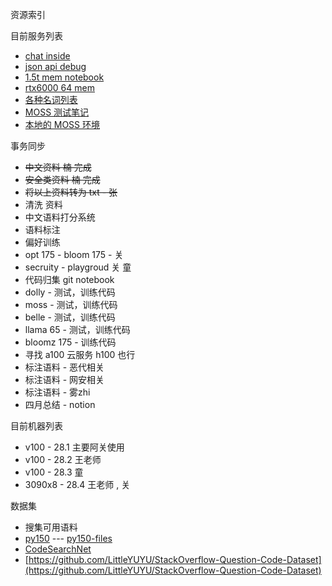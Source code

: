 资源索引

目前服务列表

* [chat inside ](https://c.tibok.org)
* [json api debug](https://j.tibok.org)
* [1.5t mem notebook](http://10.254.28.2:8888/)
* [rtx6000 64 mem](http://10.254.28.2:9999)
* [各种名词列表](noun.md)
* [MOSS 测试笔记](moss.md)
* [本地的 MOSS 环境](moss_on_3090.md)

事务同步
* ~~中文资料  楠 完成~~
* ~~安全类资料  楠 完成~~
* ~~将以上资料转为 txt - 张~~
* 清洗 资料
* 中文语料打分系统
* 语料标注
* 偏好训练
* opt 175 - bloom 175 - 关
* secruity - playgroud 关 童
* 代码归集 git notebook
* dolly - 测试，训练代码
* moss - 测试，训练代码
* belle - 测试，训练代码
* llama 65 - 测试，训练代码
* bloomz 175 - 训练代码
* 寻找 a100 云服务 h100 也行
* 标注语料 - 恶代相关
* 标注语料 - 网安相关
* 标注语料 - 雾zhi
* 四月总结 - notion


目前机器列表

* v100 - 28.1  主要阿关使用
* v100 - 28.2  王老师
* v100 - 28.3  童
* 3090x8 - 28.4  王老师 , 关

数据集 
* 搜集可用语料
* [py150](https://www.sri.inf.ethz.ch/py150)  --- [py150-files](http://files.srl.inf.ethz.ch/data/py150_files.tar.gz)
* [CodeSearchNet](https://github.com/github/CodeSearchNet)
* [https://github.com/LittleYUYU/StackOverflow-Question-Code-Dataset](https://github.com/LittleYUYU/StackOverflow-Question-Code-Dataset)
